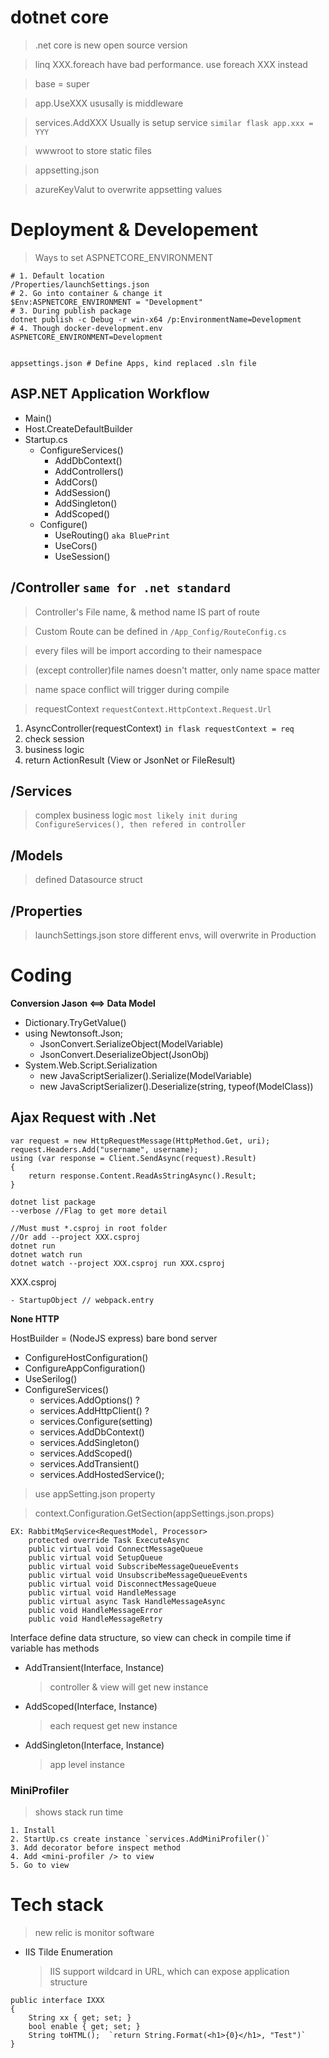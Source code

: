 # dotnet core
> .net core is new open source version

> linq XXX.foreach have bad performance.
use foreach XXX instead

> base = super

> app.UseXXX ususally is middleware

> services.AddXXX Usually is setup service `similar flask app.xxx = YYY`

> wwwroot to store static files

> appsetting.json

> azureKeyValut to overwrite appsetting values

# Deployment & Developement
> Ways to set ASPNETCORE_ENVIRONMENT
```
# 1. Default location
/Properties/launchSettings.json
# 2. Go into container & change it
$Env:ASPNETCORE_ENVIRONMENT = "Development"
# 3. During publish package
dotnet publish -c Debug -r win-x64 /p:EnvironmentName=Development
# 4. Though docker-development.env
ASPNETCORE_ENVIRONMENT=Development


appsettings.json # Define Apps, kind replaced .sln file
```
>
## ASP.NET Application Workflow
- Main()
- Host.CreateDefaultBuilder
- Startup.cs
    - ConfigureServices()
        - AddDbContext()
        - AddControllers()
        - AddCors()
        - AddSession()
        - AddSingleton()
        - AddScoped()
    - Configure()
        - UseRouting() `aka BluePrint`
        - UseCors()
        - UseSession()


## /Controller `same for .net standard`

> Controller's File name, & method name IS part of route

> Custom Route can be defined in `/App_Config/RouteConfig.cs`

> every files will be import according to their namespace

> (except controller)file names doesn't matter, only name space matter

> name space conflict will trigger during compile 

> requestContext `requestContext.HttpContext.Request.Url`

1. AsyncController(requestContext) `in flask requestContext = req`
2. check session
3. business logic
4. return ActionResult (View or JsonNet or FileResult)


## /Services
> complex business logic `most likely init during ConfigureServices(), then refered in controller`

## /Models
> defined Datasource struct

## /Properties
> launchSettings.json store different envs, will overwrite in Production

# Coding
**Conversion Jason <==> Data Model**

- Dictionary.TryGetValue()
- using Newtonsoft.Json;
  - JsonConvert.SerializeObject(ModelVariable)
  - JsonConvert.DeserializeObject<ModelName>(JsonObj)
- System.Web.Script.Serialization
  - new JavaScriptSerializer().Serialize(ModelVariable)
  - new JavaScriptSerializer().Deserialize(string, typeof(ModelClass))


## Ajax Request with .Net
```
var request = new HttpRequestMessage(HttpMethod.Get, uri);
request.Headers.Add("username", username);
using (var response = Client.SendAsync(request).Result)
{
    return response.Content.ReadAsStringAsync().Result;
}
```


```
dotnet list package
--verbose //Flag to get more detail

//Must must *.csproj in root folder
//Or add --project XXX.csproj 
dotnet run
dotnet watch run
dotnet watch --project XXX.csproj run XXX.csproj

```

XXX.csproj

    - StartupObject // webpack.entry

**None HTTP**

HostBuilder = (NodeJS express) bare bond server
- ConfigureHostConfiguration()
- ConfigureAppConfiguration()
- UseSerilog()
- ConfigureServices()
    - services.AddOptions()  ?
    - services.AddHttpClient() ?
    - services.Configure<ClassName>(setting) 
    - services.AddDbContext()
    - services.AddSingleton()
    - services.AddScoped()
    - services.AddTransient()
    - services.AddHostedService<BackgroundService>();

> use appSetting.json property

> context.Configuration.GetSection(appSettings.json.props)
```
EX: RabbitMqService<RequestModel, Processor>
    protected override Task ExecuteAsync
    public virtual void ConnectMessageQueue
    public virtual void SetupQueue
    public virtual void SubscribeMessageQueueEvents
    public virtual void UnsubscribeMessageQueueEvents
    public virtual void DisconnectMessageQueue
    public virtual void HandleMessage
    public virtual async Task HandleMessageAsync
    public void HandleMessageError
    public void HandleMessageRetry
```

Interface define data structure,
so view can check in compile time if variable has methods

- AddTransient(Interface, Instance)
    > controller & view will get new instance
- AddScoped(Interface, Instance)
    > each request get new instance
- AddSingleton(Interface, Instance)
    > app level instance



### MiniProfiler
> shows stack run time
```
1. Install
2. StartUp.cs create instance `services.AddMiniProfiler()`
3. Add decorator before inspect method
4. Add <mini-profiler /> to view
5. Go to view
```

# Tech stack
> new relic is monitor software

- IIS Tilde Enumeration
    > IIS support wildcard in URL, which can expose application structure

```
public interface IXXX
{
    String xx { get; set; }
    bool enable { get; set; }
    String toHTML();  `return String.Format(<h1>{0}</h1>, "Test")`
}
```